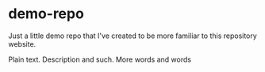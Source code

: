 # demo-repo
Just a little demo repo that I've created to be more familiar to this repository website.

Plain text.
Description and such.
More words and words 
